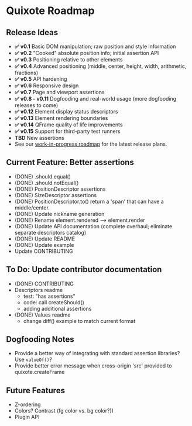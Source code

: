 # Quixote Roadmap

## Release Ideas

* **✅ v0.1** Basic DOM manipulation; raw position and style information
* **✅ v0.2** "Cooked" absolute position info; initial assertion API
* **✅ v0.3** Positioning relative to other elements
* **✅ v0.4** Advanced positioning (middle, center, height, width, arithmetic, fractions)
* **✅ v0.5** API hardening
* **✅ v0.6** Responsive design
* **✅ v0.7** Page and viewport assertions
* **✅ v0.8 - v0.11** Dogfooding and real-world usage (more dogfooding releases to come)
* **✅ v0.12** Element display status descriptors
* **✅ v0.13** Element rendering boundaries
* **✅ v0.14** QFrame quality of life improvements
* **✅ v0.15** Support for third-party test runners
* **TBD** New assertions
* See our [work-in-progress roadmap](https://github.com/jamesshore/quixote/blob/master/ROADMAP.md) for the latest release plans.


## Current Feature: Better assertions

* (DONE) .should.equal()
* (DONE) .should.notEqual()
* (DONE) PositionDescriptor assertions
* (DONE) SizeDescriptor assertions
* (DONE) PositionDescriptor.to() return a 'span' that can have a middle/center.
* (DONE) Update nickname generation
* (DONE) Rename element.rendered --> element.render
* (DONE) Update API documentation (complete overhaul; eliminate separate descriptors catalog)
* (DONE) Update README
* (DONE) Update example
* Update CONTRIBUTING


## To Do: Update contributor documentation

* (DONE) CONTRIBUTING
* Descriptors readme
	* test: "has assertions"
	* code: call createShould()
	* adding additional assertions
* (DONE) Values readme
	* change diff() example to match current format

## Dogfooding Notes

* Provide a better way of integrating with standard assertion libraries? Use `valueOf()`?
* Provide better error message when cross-origin 'src' provided to quixote.createFrame


## Future Features

* Z-ordering
* Colors? Contrast (fg color vs. bg color?))
* Plugin API
